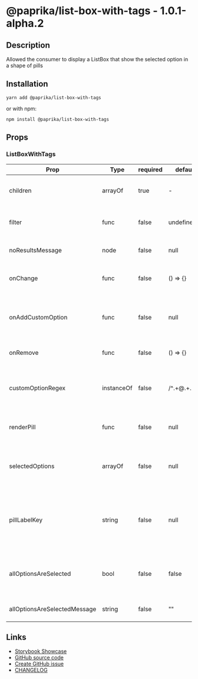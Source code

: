 <!-- start: Autogenerated - do not modify -->

# @paprika/list-box-with-tags - 1.0.1-alpha.2

## Description

Allowed the consumer to display a ListBox that show the selected option in a shape of pills

## Installation

```
yarn add @paprika/list-box-with-tags
```

or with npm:

```
npm install @paprika/list-box-with-tags
```

## Props

### ListBoxWithTags

| Prop                         | Type       | required | default        | Description                                                                                                               |
| ---------------------------- | ---------- | -------- | -------------- | ------------------------------------------------------------------------------------------------------------------------- |
| children                     | arrayOf    | true     | -              | Child of type <ListBox.Option />, <ListBox.Divider />, etc                                                                |
| filter                       | func       | false    | undefined      | filter function for the ListBoxWithTags can be pair with ListBoxWithTags.filter                                           |
| noResultsMessage             | node       | false    | null           | String message to be display when there are not results                                                                   |
| onChange                     | func       | false    | () => {}       | Callback whenever the user change a selection on the ListBoxWithTags                                                      |
| onAddCustomOption            | func       | false    | null           | Callback whenever the user input a new custom option like some@email.com, pass undefined to ignore this behaviour         |
| onRemove                     | func       | false    | () => {}       | Callback once a pill is remove from the Trigger                                                                           |
| customOptionRegex            | instanceOf | false    | /^.+@.+\..+\$/ | Regex that match the input of the user and reports to onAddCustomOption. The default is a basic email regex               |
| renderPill                   | func       | false    | null           | Render prop to override the default Pill style, see example for it's uses.                                                |
| selectedOptions              | arrayOf    | false    | null           | An array of id that helps the ListBoxWithTags to known what elements are selected                                         |
| pillLabelKey                 | string     | false    | null           | Provides an alternative for rendering the Pill label instead of using the default [{label:value}] coming from the og data |
| allOptionsAreSelected        | bool       | false    | false          | When this is true, it will display a message indicating all options are selected on the popover                           |
| allOptionsAreSelectedMessage | string     | false    | ""             | Message to display when all options have been selected                                                                    |

<!-- end: Autogenerated - do not modify -->
<!-- content -->

<!-- eoContent -->

## Links

- [Storybook Showcase](https://paprika.highbond.com/?path=/story/forms-listboxwithtags--showcase)
- [GitHub source code](https://github.com/acl-services/paprika/tree/master/packages/ListBoxWithTags/src)
- [Create GitHub issue](https://github.com/acl-services/paprika/issues/new?label=[]&title=@paprika/list-box-with-tags%20[help]:%20your%20short%20description&body=%0A%23%20Help%20wanted%0A%0A%23%23%20Please%20write%20your%20question.%0A*A%20clear%20and%20concise%20description%20of%20what%20the%20question%20is*%0A%0A%23%23%20Additional%20context%0A*Add%20any%20other%20context%20or%20screenshots%20about%20your%20question%20here.*%0A)
- [CHANGELOG](https://github.com/acl-services/paprika/tree/master/packages/ListBoxWithTags/CHANGELOG.md)
